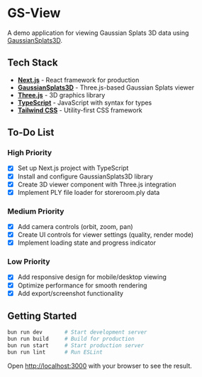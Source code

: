 # GS-View

A demo application for viewing Gaussian Splats 3D data using [GaussianSplats3D](https://github.com/mkkellogg/GaussianSplats3D).

## Tech Stack

- **[Next.js](https://nextjs.org/)** - React framework for production
- **[GaussianSplats3D](https://github.com/mkkellogg/GaussianSplats3D)** - Three.js-based Gaussian Splats viewer
- **[Three.js](https://threejs.org/)** - 3D graphics library
- **[TypeScript](https://www.typescriptlang.org/)** - JavaScript with syntax for types
- **[Tailwind CSS](https://tailwindcss.com/)** - Utility-first CSS framework

## To-Do List

### High Priority
- [x] Set up Next.js project with TypeScript
- [x] Install and configure GaussianSplats3D library
- [x] Create 3D viewer component with Three.js integration
- [x] Implement PLY file loader for storeroom.ply data

### Medium Priority
- [x] Add camera controls (orbit, zoom, pan)
- [x] Create UI controls for viewer settings (quality, render mode)
- [x] Implement loading state and progress indicator

### Low Priority
- [x] Add responsive design for mobile/desktop viewing
- [x] Optimize performance for smooth rendering
- [x] Add export/screenshot functionality

## Getting Started

```bash
bun run dev       # Start development server
bun run build     # Build for production
bun run start     # Start production server
bun run lint      # Run ESLint
```

Open [http://localhost:3000](http://localhost:3000) with your browser to see the result.